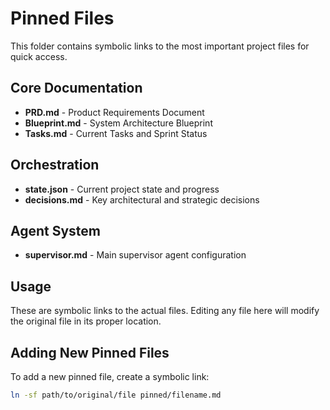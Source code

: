 # Pinned Files

This folder contains symbolic links to the most important project files for quick access.

## Core Documentation
- **PRD.md** - Product Requirements Document
- **Blueprint.md** - System Architecture Blueprint  
- **Tasks.md** - Current Tasks and Sprint Status

## Orchestration
- **state.json** - Current project state and progress
- **decisions.md** - Key architectural and strategic decisions

## Agent System
- **supervisor.md** - Main supervisor agent configuration

## Usage
These are symbolic links to the actual files. Editing any file here will modify the original file in its proper location.

## Adding New Pinned Files
To add a new pinned file, create a symbolic link:
```bash
ln -sf path/to/original/file pinned/filename.md
```
